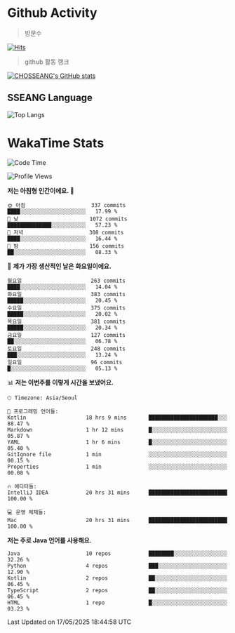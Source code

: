 <!--
**CHOSSEANG/CHOSSEANG** is a ✨ _special_ ✨ repository because its `README.md` (this file) appears on your GitHub profile.

Here are some ideas to get you started:

- 🔭 I’m currently working on ...
- 🌱 I’m currently learning ...
- 👯 I’m looking to collaborate on ...
- 🤔 I’m looking for help with ...
- 💬 Ask me about ...
- 📫 How to reach me: ...
- 😄 Pronouns: ...
- ⚡ Fun fact: ...
-->

# Github Activity
> 방문수

[![Hits](https://hits.seeyoufarm.com/api/count/incr/badge.svg?url=https%3A%2F%2Fgithub.com%2FCHOSSEANG&count_bg=%238AED3E&title_bg=%23495358&icon=electron.svg&icon_color=%23E7E7E7&title=CHOSSEANG&edge_flat=false)](https://hits.seeyoufarm.com)
> github 활동 랭크

[![CHOSSEANG's GitHub stats](https://github-readme-stats.vercel.app/api?username=CHOSSEANG)](https://github.com/CHOSSEANG/github-readme-stats)

## SSEANG Language
![Top Langs](https://github-readme-stats.vercel.app/api/top-langs/?username=CHOSSEANG&layout=compact)

# WakaTime Stats

<!--START_SECTION:waka-->
![Code Time](http://img.shields.io/badge/Code%20Time-522%20hrs%2050%20mins-blue)

![Profile Views](http://img.shields.io/badge/Profile%20Views-0-blue)

**저는 아침형 인간이에요. 🐤** 

```text
🌞 아침                     337 commits         ████░░░░░░░░░░░░░░░░░░░░░   17.99 % 
🌆 낮　                     1072 commits        ██████████████░░░░░░░░░░░   57.23 % 
🌃 저녁                     308 commits         ████░░░░░░░░░░░░░░░░░░░░░   16.44 % 
🌙 밤　                     156 commits         ██░░░░░░░░░░░░░░░░░░░░░░░   08.33 % 
```
📅 **제가 가장 생산적인 날은 화요일이에요.** 

```text
월요일                      263 commits         ████░░░░░░░░░░░░░░░░░░░░░   14.04 % 
화요일                      383 commits         █████░░░░░░░░░░░░░░░░░░░░   20.45 % 
수요일                      375 commits         █████░░░░░░░░░░░░░░░░░░░░   20.02 % 
목요일                      381 commits         █████░░░░░░░░░░░░░░░░░░░░   20.34 % 
금요일                      127 commits         ██░░░░░░░░░░░░░░░░░░░░░░░   06.78 % 
토요일                      248 commits         ███░░░░░░░░░░░░░░░░░░░░░░   13.24 % 
일요일                      96 commits          █░░░░░░░░░░░░░░░░░░░░░░░░   05.13 % 
```


📊 **저는 이번주를 이렇게 시간을 보냈어요.** 

```text
🕑︎ Timezone: Asia/Seoul

💬 프로그래밍 언어들: 
Kotlin                   18 hrs 9 mins       ██████████████████████░░░   88.47 % 
Markdown                 1 hr 12 mins        █░░░░░░░░░░░░░░░░░░░░░░░░   05.87 % 
YAML                     1 hr 6 mins         █░░░░░░░░░░░░░░░░░░░░░░░░   05.40 % 
GitIgnore file           1 min               ░░░░░░░░░░░░░░░░░░░░░░░░░   00.15 % 
Properties               1 min               ░░░░░░░░░░░░░░░░░░░░░░░░░   00.08 % 

🔥 에디터들: 
IntelliJ IDEA            20 hrs 31 mins      █████████████████████████   100.00 % 

💻 운영 체제들: 
Mac                      20 hrs 31 mins      █████████████████████████   100.00 % 
```

**저는 주로 Java 언어를 사용해요.** 

```text
Java                     10 repos            ████████░░░░░░░░░░░░░░░░░   32.26 % 
Python                   4 repos             ███░░░░░░░░░░░░░░░░░░░░░░   12.90 % 
Kotlin                   2 repos             ██░░░░░░░░░░░░░░░░░░░░░░░   06.45 % 
TypeScript               2 repos             ██░░░░░░░░░░░░░░░░░░░░░░░   06.45 % 
HTML                     1 repo              █░░░░░░░░░░░░░░░░░░░░░░░░   03.23 % 
```




 Last Updated on 17/05/2025 18:44:58 UTC
<!--END_SECTION:waka-->
